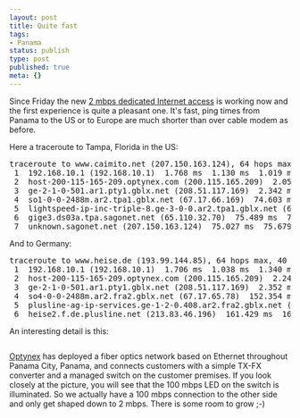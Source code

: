 ```yaml
---
layout: post
title: Quite fast
tags:
- Panama
status: publish
type: post
published: true
meta: {}
---
```

<p>Since Friday the new <a href="http://blog.stephan-schwab.com/2006/08/15/fiber-optics-for-internet-access/">2 mbps dedicated Internet access</a> is working now and the first experience is quite a pleasant one. It's fast, ping times from Panama to the US or to Europe are much shorter than over cable modem as before.</p>

<p>Here a traceroute to Tampa, Florida in the US:</p>

<pre class="codeSample">traceroute to www.caimito.net (207.150.163.124), 64 hops max, 40 byte packets
 1  192.168.10.1 (192.168.10.1)  1.768 ms  1.130 ms  1.019 ms
 2  host-200-115-165-209.optynex.com (200.115.165.209)  2.052 ms  2.037 ms  2.649 ms
 3  ge-2-1-0-501.ar1.pty1.gblx.net (208.51.117.169)  2.342 ms  2.996 ms  2.600 ms
 4  so1-0-0-2488m.ar2.tpa1.gblx.net (67.17.66.169)  74.603 ms  75.025 ms  74.205 ms
 5  lightspeed-ip-inc-triple-8.ge-3-0-0.ar2.tpa1.gblx.net (64.214.175.194)  74.942 ms  74.424 ms  74.435 ms
 6  gige3.ds03a.tpa.sagonet.net (65.110.32.70)  75.489 ms  75.522 ms  74.846 ms
 7  unknown.sagonet.net (207.150.163.124)  75.027 ms  75.679 ms  75.431 ms</pre>

<p>And to Germany:</p>

<pre class="codeSample">traceroute to www.heise.de (193.99.144.85), 64 hops max, 40 byte packets
 1  192.168.10.1 (192.168.10.1)  1.706 ms  1.038 ms  1.340 ms
 2  host-200-115-165-209.optynex.com (200.115.165.209)  2.248 ms  2.388 ms  2.286 ms
 3  ge-2-1-0-501.ar1.pty1.gblx.net (208.51.117.169)  2.352 ms  2.930 ms  2.640 ms
 4  so4-0-0-2488m.ar2.fra2.gblx.net (67.17.65.78)  152.354 ms  139.273 ms  140.302 ms
 5  plusline-ag-ip-services.ge-1-2-0.408.ar2.fra2.gblx.net (208.49.181.90)  159.152 ms  158.475 ms  158.795 ms
 6  heise2.f.de.plusline.net (213.83.46.196)  161.429 ms  162.020 ms  161.908 ms</pre>

<p>An interesting detail is this:</p>

<div style="text-align:center;"><a href="http://www.flickr.com/photos/34665899@N00/4213097835" title="View '' on Flickr.com"><img border="0" width="" alt="" src="http://static.flickr.com/2611/4213097835_d844de164d.jpg"></a></div>

<p><a href="http://www.optynex.com/">Optynex</a> has deployed a fiber optics network based on Ethernet throughout Panama City, Panama, and connects customers with a simple TX-FX converter and a managed switch on the customer premises. If you look closely at the picture, you will see that the 100 mbps LED on the switch is illuminated. So we actually have a 100 mbps connection to the other side and only get shaped down to 2 mbps. There is some room to grow ;-)</p>
